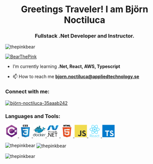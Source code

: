 <h1 align="center">Greetings Traveler! I am Björn Noctiluca</h1>
<h3 align="center">Fullstack .Net Developer and Instructor.</h3>

<p align="left"> <img src="https://komarev.com/ghpvc/?username=thepinkbear&label=Profile%20views&color=0e75b6&style=flat" alt="thepinkbear" /> </p>

<p align="left"> <a href="https://twitter.com/BearThePink" target="blank"><img src="https://img.shields.io/twitter/follow/BearThePink?logo=twitter&style=for-the-badge" alt="BearThePink" /></a> </p>

- I’m currently learning **.Net, React, AWS, Typescript**

- 📫 How to reach me **bjorn.noctiluca@appliedtechnology.se**

<h3 align="left">Connect with me:</h3>
<p align="left">
<a href="https://linkedin.com/in/björn-noctiluca-35aaab242" target="blank"><img align="center" src="https://raw.githubusercontent.com/rahuldkjain/github-profile-readme-generator/master/src/images/icons/Social/linked-in-alt.svg" alt="björn-noctiluca-35aaab242" height="30" width="40" /></a>
</p>

<h3 align="left">Languages and Tools:</h3>
<p align="left"> <a href="https://www.w3schools.com/cs/" target="_blank" rel="noreferrer"> <img src="https://raw.githubusercontent.com/devicons/devicon/master/icons/csharp/csharp-original.svg" alt="csharp" width="40" height="40"/> </a> <a href="https://www.w3schools.com/css/" target="_blank" rel="noreferrer"> <img src="https://raw.githubusercontent.com/devicons/devicon/master/icons/css3/css3-original-wordmark.svg" alt="css3" width="40" height="40"/> </a> <a href="https://www.docker.com/" target="_blank" rel="noreferrer"> <img src="https://raw.githubusercontent.com/devicons/devicon/master/icons/docker/docker-original-wordmark.svg" alt="docker" width="40" height="40"/> </a> <a href="https://dotnet.microsoft.com/" target="_blank" rel="noreferrer"> <img src="https://raw.githubusercontent.com/devicons/devicon/master/icons/dot-net/dot-net-original-wordmark.svg" alt="dotnet" width="40" height="40"/> </a> <a href="https://www.w3.org/html/" target="_blank" rel="noreferrer"> <img src="https://raw.githubusercontent.com/devicons/devicon/master/icons/html5/html5-original-wordmark.svg" alt="html5" width="40" height="40"/> </a> <a href="https://developer.mozilla.org/en-US/docs/Web/JavaScript" target="_blank" rel="noreferrer"> <img src="https://raw.githubusercontent.com/devicons/devicon/master/icons/javascript/javascript-original.svg" alt="javascript" width="40" height="40"/> </a> <a href="https://reactjs.org/" target="_blank" rel="noreferrer"> <img src="https://raw.githubusercontent.com/devicons/devicon/master/icons/react/react-original-wordmark.svg" alt="react" width="40" height="40"/> </a> <a href="https://www.typescriptlang.org/" target="_blank" rel="noreferrer"> <img src="https://raw.githubusercontent.com/devicons/devicon/master/icons/typescript/typescript-original.svg" alt="typescript" width="40" height="40"/> </a> </p>

<p><img align="left" src="https://github-readme-stats.vercel.app/api/top-langs?username=thepinkbear&show_icons=true&locale=en&layout=compact" alt="thepinkbear" /></p>

<p>&nbsp;<img align="center" src="https://github-readme-stats.vercel.app/api?username=thepinkbear&show_icons=true&locale=en" alt="thepinkbear" /></p>

<p><img align="center" src="https://github-readme-streak-stats.herokuapp.com/?user=thepinkbear&" alt="thepinkbear" /></p>
